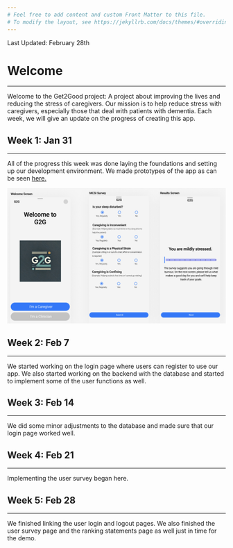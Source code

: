 ```yaml
---
# Feel free to add content and custom Front Matter to this file.
# To modify the layout, see https://jekyllrb.com/docs/themes/#overriding-theme-defaults
---
```


Last Updated: February 28th
# Welcome
---
Welcome to the Get2Good project: A project about improving the lives and reducing the stress of caregivers. Our mission is to help reduce stress with caregivers, especially those that deal with patients with dementia. Each week, we will give an update on the progress of creating this app. 

## Week 1: Jan 31 
---
All of the progress this week was done laying the foundations and setting up our development environment. We made prototypes of the app as can be seen [here.](https://www.figma.com/design/1gdUedskheLhXUsnketNb6/G2G?node-id=0-1&t=nrxwkBqFsM3u4lly-1) 

![](images/wk1.png)

## Week 2: Feb 7
---
We started working on the login page where users can register to use our app. We also started working on the backend with the database and started to implement some of the user functions as well.

## Week 3: Feb 14
---
We did some minor adjustments to the database and made sure that our login page worked well.

## Week 4: Feb 21
---
Implementing the user survey began here.

## Week 5: Feb 28
---
We finished linking the user login and logout pages. We also finished the user survey page and the ranking statements page as well just in time for the demo.